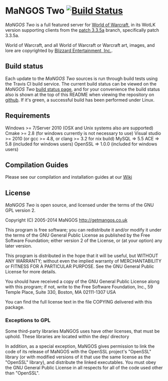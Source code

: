 MaNGOS Two [![Build Status](https://travis-ci.org/mangostwo/server.png)](https://travis-ci.org/mangostwo/server)
===========
*MaNGOS Two* is a full featured server for [World of Warcraft][2], in its WotLK
version supporting clients from the [patch 3.3.5a][50] branch, specifically patch
3.3.5a.

World of Warcraft, and all World of Warcraft or Warcraft art, images, and lore are
copyrighted by [Blizzard Entertainment, Inc.][1].


Build status
------------
Each update to the *MaNGOS Two* sources is run through build tests using the
Travis CI build service. The current build status can be viewed on the *MaNGOS Two*
[build status page][114], and for your convenience the build status also is shown
at the top of this README when viewing the repository on [github][111]. If it's
green, a successful build has been performed under Linux.


Requirements
------------
Windows       >= 7/Server 2010 (OSX and Unix systems also are supported)
Cmake         >= 2.8 (for windows currently is not necessary to use)
Visual studio >= 2010 (or gcc >= 4.8, or clang >= 3.2 for nix build)
MySQL         => 5.5
ACE           => 5.8 (included for windows users)
OpenSSL       => 1.0.0 (included for windows users)

Compilation Guides
------------------
Please see our compilation and installation guides at our [Wiki][20]

License
-------
*MaNGOS Two* is open source, and licensed under the terms of the GNU GPL version 2.

  Copyright (C) 2005-2014  MaNGOS <http://getmangos.co.uk>

  This program is free software; you can redistribute it and/or modify
  it under the terms of the GNU General Public License as published by
  the Free Software Foundation; either version 2 of the License, or
  (at your option) any later version.

  This program is distributed in the hope that it will be useful,
  but WITHOUT ANY WARRANTY; without even the implied warranty of
  MERCHANTABILITY or FITNESS FOR A PARTICULAR PURPOSE.  See the
  GNU General Public License for more details.

  You should have received a copy of the GNU General Public License
  along with this program; if not, write to the Free Software
  Foundation, Inc., 59 Temple Place, Suite 330, Boston, MA  02111-1307  USA

  You can find the full license text in the file COPYING delivered with this
  package.

### Exceptions to GPL

  Some third-party libraries MaNGOS uses have other licenses, that must be
  uphold.  These libraries are located within the dep/ directory

  In addition, as a special exception, MaNGOS gives permission to link the code
  of its release of MaNGOS with the OpenSSL project's "OpenSSL" library
  (or with modified versions of it that use the same license as the "OpenSSL"
  library), and distribute the linked executables. You must obey the GNU
  General Public License in all respects for all of the code used other than
  "OpenSSL".

[1]: http://blizzard.com/ "Blizzard Entertainment Inc. · we love you!"
[2]: http://battle.net/wow/ "World of Warcraft"

[10]: http://a.dependency.net/ "A · dependency"

[20]: https://github.com/mangoswiki/Wiki/wiki/MaNGOS%20Installation/ "Wiki"

[50]: http://www.wowpedia.org/Patch_3.3.5a "Wrath of the Lich King · Patch 3.3.5a release notes"

[100]: http://getmangos.co.uk/ "MaNGOS Community Project Website"
[101]: http://community.getmangos.co.uk/ "MaNGOS Community Discussion Forums"

[110]: http://github.com/mangostwo "MaNGOS Two · github organization"
[111]: http://github.com/mangostwo/server "MaNGOS Two · server repository"
[112]: http://github.com/mangostwo/scripts "MaNGOS Two · script extensions repository"
[113]: http://github.com/mangostwo/database "MaNGOS Two · content database repository"
[114]: https://travis-ci.org/mangostwo/server/ "MaNGOS Two · build status"

[201]: http://www.microsoft.com/express/ "Visual Studio Express · free, limited edition"
[202]: http://gcc.gnu.org/ "GCC"
[203]: http://clang.llvm.org/ "Clang"

[251]: http://www.cmake.org/ "CMake · Cross Platform Make"
